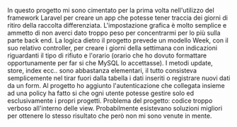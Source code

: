 In questo progetto mi sono cimentato per la prima volta nell'utilizzo del framework Laravel per creare un app che potesse tener traccia dei giorni di ritiro della raccolta differenziata. L'impostazione grafica è molto semplice e ammetto di non averci dato troppo peso per concentrarmi per lo più sulla parte back end. La logica dietro il progetto prevede un modello Week, con il suo relativo controller, per creare i giorni della settimana con indicazioni riguardanti il tipo di rifiuto e l'orario (orario che ho dovuto formattare opportunamente per far si che MySQL lo accettasse). I metodi update, store, index ecc.. sono abbastanza elementari, il tutto consisteva semplicemente nel tirar fuori dalla tabella i dati inseriti o registrare nuovi dati da un form. Al progetto ho aggiunto l'autenticazione che collegata insieme ad una policy ha fatto si che ogni utente potesse gestire solo ed esclusivamente i propri progetti. Problema del progetto: codice troppo verboso all'interno delle view. Probabilmente esistevano soluzioni migliori per ottenere lo stesso risultato che però non mi sono venute in mente.
